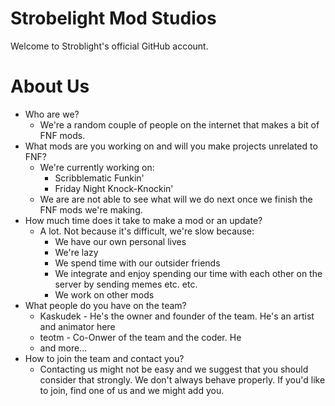 # Strobelight Mod Studios
Welcome to Stroblight's official GitHub account.
# About Us
- Who are we?
	- We're a random couple of people on the internet that makes a bit of FNF mods.
- What mods are you working on and will you make projects unrelated to FNF?
	- We're currently working on:
		- Scribblematic Funkin'
		- Friday Night Knock-Knockin'
	- We are are not able to see what will we do next once we finish the FNF mods we're making.
- How much time does it take to make a mod or an update?
	- A lot. Not because it's difficult, we're slow because:
		- We have our own personal lives
		- We're lazy
		- We spend time with our outsider friends
		- We integrate and enjoy spending our time with each other on the server by sending memes etc. etc.
		- We work on other mods
- What people do you have on the team?
	- Kaskudek - He's the owner and founder of the team. He's an artist and animator here
	- teotm - Co-Onwer of the team and the coder. He 
	- and more...
- How to join the team and contact you?
	- Contacting us might not be easy and we suggest that you should consider that strongly. We don't always behave properly. If you'd like to join, find one of us and we might add you.
